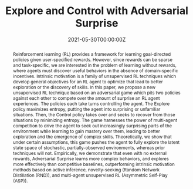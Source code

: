 ---
title: "Explore and Control with Adversarial Surprise"
authors:
- A. Fickinger
- admin
- S. Parajuli
- M. Chang
- N. Rhinehart
- G. Berseth
- S. Russell
- S. Levine
date: "2021-05-30T00:00:00Z"
doi: ""

author_notes:
- "Equal contribution"
- "Equal contribution"
- ""
- ""
- ""
- ""
- ""
- ""

# Schedule page publish date (NOT publication's date).
publishDate: "2021-01-01T00:00:00Z"

# Publication type.
# Legend: 0 = Uncategorized; 1 = Conference paper; 2 = Journal article;
# 3 = Preprint / Working Paper; 4 = Report; 5 = Book; 6 = Book section;
# 7 = Thesis; 8 = Patent
publication_types: ["3"]

# Publication name and optional abbreviated publication name.
publication: In *Neural Information Processing Systems (NeurIPS) (submitted)* 
publication_short: In *Neural Information Processing Systems (NeurIPS) (submitted)* 

abstract: Reinforcement learning (RL) provides a framework for learning goal-directed policies given user-specified rewards. However, since rewards can be sparse and task-specific, we are interested in the problem of learning without rewards, where agents must discover useful behaviors in the absence of domain-specific incentives. Intrinsic motivation is a family of unsupervised RL techniques which develop general objectives for an RL agent to optimize that lead to better exploration or the discovery of skills. In this paper, we propose a new unsupervised RL technique based on an adversarial game which pits two policies against each other to compete over the amount of surprise an RL agent experiences. The policies each take turns controlling the agent. The Explore policy maximizes entropy, putting the agent into surprising or unfamiliar situations. Then, the Control policy takes over and seeks to recover from those situations by minimizing entropy. The game harnesses the power of multi-agent competition to drive the agent to seek out increasingly surprising parts of the environment while learning to gain mastery over them, leading to better exploration and the emergence of complex skills. Theoretically, we show that under certain assumptions, this game pushes the agent to fully explore the latent state space of stochastic, partially-observed environments, whereas prior techniques will not. Empirically, we demonstrate that even with no external rewards, Adversarial Surprise learns more complex behaviors, and explores more effectively than competitive baselines, outperforming intrinsic motivation methods based on active inference, novelty-seeking (Random Network Distillation (RND)), and multi-agent unsupervised RL (Asymmetric Self-Play (ASP)).

# Summary. An optional shortened abstract.
summary: Adversarial Surprise creates a competitive game between an Expore policy and a Control policy, which fight to maximize and minimize the amount of entropy an RL agent experiences. We show both theoretically and empirically that this technique fully explores the state space of partially-observed, stochastic environments. 

tags:
- Emergent Complexity
- Multi-Agent
- Intrinsic Motivation
- Reinforcement Learning
- Deep Learning
featured: false

links:
url_pdf: 
url_code: ''
url_dataset: ''
url_poster: ''
url_project: ''
url_slides: ''
url_source: ''
url_video: ''

# Featured image
# To use, add an image named `featured.jpg/png` to your page's folder. 
image:
  caption: ''
  focal_point: Center
  preview_only: false

# Associated Projects (optional).
#   Associate this publication with one or more of your projects.
#   Simply enter your project's folder or file name without extension.
#   E.g. `internal-project` references `content/project/internal-project/index.md`.
#   Otherwise, set `projects: []`.
projects: []

# Slides (optional).
#   Associate this publication with Markdown slides.
#   Simply enter your slide deck's filename without extension.
#   E.g. `slides: "example"` references `content/slides/example/index.md`.
#   Otherwise, set `slides: ""`.
slides: ""
---